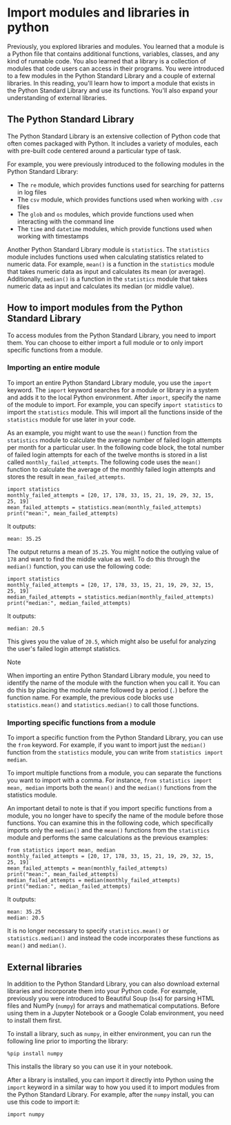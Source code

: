 
# Import modules and libraries in python

Previously, you explored libraries and modules. You learned that a module is a Python file that contains additional functions, variables, classes, and any kind of runnable code. You also learned that a library is a collection of modules that code users can access in their programs. You were introduced to a few modules in the Python Standard Library and a couple of external libraries. In this reading, you'll learn how to import a module that exists in the Python Standard Library and use its functions. You'll also expand your understanding of external libraries.

## The Python Standard Library

The Python Standard Library is an extensive collection of Python code that often comes packaged with Python. It includes a variety of modules, each with pre-built code centered around a particular type of task.

For example, you were previously introduced to the following modules in the Python Standard Library:

- The `re` module, which provides functions used for searching for patterns in log files
  <br>
- The `csv` module, which provides functions used when working with `.csv` files
  <br>
- The `glob` and `os` modules, which provide functions used when interacting with the command line
  <br>
- The `time` and `datetime` modules, which provide functions used when working with timestamps

Another Python Standard Library module is `statistics`. The `statistics` module includes functions used when calculating statistics related to numeric data. For example, `mean()` is a function in the `statistics` module that takes numeric data as input and calculates its mean (or average). Additionally, `median()` is a function in the `statistics` module that takes numeric data as input and calculates its median (or middle value).

## How to import modules from the Python Standard Library

To access modules from the Python Standard Library, you need to import them. You can choose to either import a full module or to only import specific functions from a module.

### Importing an entire module

To import an entire Python Standard Library module, you use the `import` keyword. The `import` keyword searches for a module or library in a system and adds it to the local Python environment. After `import`, specify the name of the module to import. For example, you can specify `import statistics` to import the `statistics` module. This will import all the functions inside of the `statistics` module for use later in your code.

As an example, you might want to use the `mean()` function from the `statistics` module to calculate the average number of failed login attempts per month for a particular user. In the following code block, the total number of failed login attempts for each of the twelve months is stored in a list called `monthly_failed_attempts`. The following code uses the `mean()` function to calculate the average of the monthly failed login attempts and stores the result in `mean_failed_attempts`.

```
import statistics
monthly_failed_attempts = [20, 17, 178, 33, 15, 21, 19, 29, 32, 15, 25, 19]
mean_failed_attempts = statistics.mean(monthly_failed_attempts)
print("mean:", mean_failed_attempts)
```

It outputs:

`mean: 35.25`

The output returns a mean of `35.25`. You might notice the outlying value of `178` and want to find the middle value as well. To do this through the `median()` function, you can use the following code:

```
import statistics
monthly_failed_attempts = [20, 17, 178, 33, 15, 21, 19, 29, 32, 15, 25, 19]
median_failed_attempts = statistics.median(monthly_failed_attempts)
print("median:", median_failed_attempts)
```

It outputs:

`median: 20.5`

This gives you the value of `20.5`, which might also be useful for analyzing the user's failed login attempt statistics.

> [!Note]
> When importing an entire Python Standard Library module, you need to identify the name of the module with the function when you call it. You can do this by placing the module name followed by a period (`.`) before the function name. For example, the previous code blocks use `statistics.mean()` and `statistics.median()` to call those functions.

### Importing specific functions from a module

To import a specific function from the Python Standard Library, you can use the `from` keyword. For example, if you want to import just the `median()` function from the `statistics` module, you can write from `statistics import median`.

To import multiple functions from a module, you can separate the functions you want to import with a comma. For instance, `from statistics import mean, median` imports both the `mean()` and the `median()` functions from the statistics module.

An important detail to note is that if you import specific functions from a module, you no longer have to specify the name of the module before those functions. You can examine this in the following code, which specifically imports only the `median()` and the `mean()` functions from the `statistics` module and performs the same calculations as the previous examples:

```
from statistics import mean, median
monthly_failed_attempts = [20, 17, 178, 33, 15, 21, 19, 29, 32, 15, 25, 19]
mean_failed_attempts = mean(monthly_failed_attempts)
print("mean:", mean_failed_attempts)
median_failed_attempts = median(monthly_failed_attempts)
print("median:", median_failed_attempts)
```

It outputs:

```
mean: 35.25
median: 20.5
```

It is no longer necessary to specify `statistics.mean()` or `statistics.median()` and instead the code incorporates these functions as `mean()` and `median()`.

## External libraries

In addition to the Python Standard Library, you can also download external libraries and incorporate them into your Python code. For example, previously you were introduced to Beautiful Soup (`bs4`) for parsing HTML files and NumPy (`numpy`) for arrays and mathematical computations. Before using them in a Jupyter Notebook or a Google Colab environment, you need to install them first.

To install a library, such as `numpy`, in either environment, you can run the following line prior to importing the library:

`%pip install numpy`

This installs the library so you can use it in your notebook.

After a library is installed, you can import it directly into Python using the `import` keyword in a similar way to how you used it to import modules from the Python Standard Library. For example, after the `numpy` install, you can use this code to import it:

`import numpy`